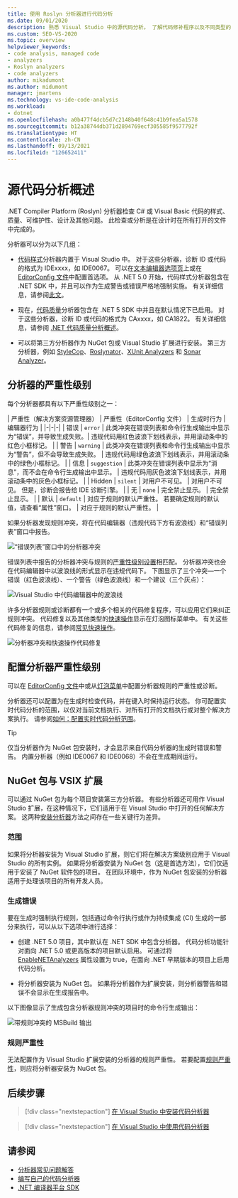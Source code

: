 ```yaml
---
title: 使用 Roslyn 分析器进行代码分析
ms.date: 09/01/2020
description: 熟悉 Visual Studio 中的源代码分析。 了解代码修补程序以及不同类型的分析器和严重性级别。
ms.custom: SEO-VS-2020
ms.topic: overview
helpviewer_keywords:
- code analysis, managed code
- analyzers
- Roslyn analyzers
- code analyzers
author: mikadumont
ms.author: midumont
manager: jmartens
ms.technology: vs-ide-code-analysis
ms.workload:
- dotnet
ms.openlocfilehash: a0b477f4dcb5d7c2148b40f648c41b9fea5a1578
ms.sourcegitcommit: b12a38744db371d2894769ecf305585f9577792f
ms.translationtype: HT
ms.contentlocale: zh-CN
ms.lasthandoff: 09/13/2021
ms.locfileid: "126652411"
---
```

# <a name="overview-of-source-code-analysis"></a>源代码分析概述

.NET Compiler Platform (Roslyn) 分析器检查 C# 或 Visual Basic 代码的样式、质量、可维护性、设计及其他问题。 此检查或分析是在设计时在所有打开的文件中完成的。

分析器可以分为以下几组：

- [代码样式](/dotnet/fundamentals/code-analysis/code-style-rule-options?preserve-view=true&view=vs-2019#convention-categories)分析器内置于 Visual Studio 中。 对于这些分析器，诊断 ID 或代码的格式为 IDExxxx，如 IDE0067。 可以在[文本编辑器选项页](../ide/code-styles-and-code-cleanup.md)上或在 [EditorConfig 文件](/dotnet/fundamentals/code-analysis/code-style-rule-options)中配置首选项。 从 .NET 5.0 开始，代码样式分析器包含在 .NET SDK 中，并且可以作为生成警告或错误严格地强制实施。 有关详细信息，请参阅[此文](/dotnet/fundamentals/productivity/code-analysis#code-style-analysis)。

- 现在，[代码质量](/dotnet/fundamentals/code-analysis/quality-rules/index)分析器包含在 .NET 5 SDK 中并且在默认情况下已启用。 对于这些分析器，诊断 ID 或代码的格式为 CAxxxx，如 CA1822。 有关详细信息，请参阅 [.NET 代码质量分析概述](/dotnet/fundamentals/productivity/code-analysis#code-quality-analysis)。

- 可以将第三方分析器作为 NuGet 包或 Visual Studio 扩展进行安装。 第三方分析器，例如 [StyleCop](https://www.nuget.org/packages/StyleCop.Analyzers/)、[Roslynator](https://www.nuget.org/packages/Roslynator.Analyzers/)、[XUnit Analyzers](https://www.nuget.org/packages/xunit.analyzers/) 和 [Sonar Analyzer](https://www.nuget.org/packages/SonarAnalyzer.CSharp/)。

## <a name="severity-levels-of-analyzers"></a>分析器的严重性级别

每个分析器都具有以下严重性级别之一：

| 严重性（解决方案资源管理器） | 严重性（EditorConfig 文件） | 生成时行为 | 编辑器行为 |
|-|-|-|
| 错误 | `error` | 此类冲突在错误列表和命令行生成输出中显示为“错误”，并导致生成失败。| 违规代码用红色波浪下划线表示，并用滚动条中的红色小框标记。 |
| 警告 | `warning` | 此类冲突在错误列表和命令行生成输出中显示为“警告”，但不会导致生成失败。 | 违规代码用绿色波浪下划线表示，并用滚动条中的绿色小框标记。 |
| 信息 | `suggestion` | 此类冲突在错误列表中显示为“消息”，而不会在命令行生成输出中显示。 | 违规代码用灰色波浪下划线表示，并用滚动条中的灰色小框标记。 |
| Hidden | `silent` | 对用户不可见。 | 对用户不可见。 但是，诊断会报告给 IDE 诊断引擎。 |
| 无 | `none` | 完全禁止显示。 | 完全禁止显示。 |
| 默认 | `default` | 对应于规则的默认严重性。 若要确定规则的默认值，请查看“属性”窗口。 | 对应于规则的默认严重性。 |

如果分析器发现规则冲突，将在代码编辑器（违规代码下方有波浪线）和“错误列表”窗口中报告。

![“错误列表”窗口中的分析器冲突](../code-quality/media/code-analysis-error-list.png)

错误列表中报告的分析器冲突与规则的[严重性级别设置](../code-quality/use-roslyn-analyzers.md#configure-severity-levels)相匹配。 分析器冲突也会在代码编辑器中以波浪线的形式显示在违规代码下。 下图显示了三个冲突&mdash;一个错误（红色波浪线）、一个警告（绿色波浪线）和一个建议（三个灰点）：

![Visual Studio 中代码编辑器中的波浪线](media/diagnostics-severity-colors.png)

许多分析器规则或诊断都有一个或多个相关的代码修复程序，可以应用它们来纠正规则冲突。 代码修复以及其他类型的[快速操作](../ide/quick-actions.md)显示在灯泡图标菜单中。 有关这些代码修复的信息，请参阅[常见快速操作](../ide/quick-actions.md)。

![分析器冲突和快速操作代码修复](../code-quality/media/built-in-analyzer-code-fix.png)

## <a name="configure-analyzer-severity-levels"></a>配置分析器严重性级别

可以在 [EditorConfig 文件](../code-quality/use-roslyn-analyzers.md#set-rule-severity-in-an-editorconfig-file)中或从[灯泡菜单](../code-quality/use-roslyn-analyzers.md#set-rule-severity-from-the-light-bulb-menu)中配置分析器规则的严重性或诊断。

分析器还可以配置为在生成时检查代码，并在键入时保持运行状态。 你可配置实时代码分析的范围，以仅对当前文档执行、对所有打开的文档执行或对整个解决方案执行。 请参阅[如何：配置实时代码分析范围](./configure-live-code-analysis-scope-managed-code.md)。

> [!TIP]
> 仅当分析器作为 NuGet 包安装时，才会显示来自代码分析器的生成时错误和警告。 内置分析器（例如 IDE0067 和 IDE0068）不会在生成期间运行。

## <a name="nuget-package-versus-vsix-extension"></a>NuGet 包与 VSIX 扩展

可以通过 NuGet 包为每个项目安装第三方分析器。 有些分析器还可用作 Visual Studio 扩展，在这种情况下，它们适用于在 Visual Studio 中打开的任何解决方案。 这两种[安装分析器](../code-quality/install-roslyn-analyzers.md)方法之间存在一些关键行为差异。

### <a name="scope"></a>范围

如果将分析器安装为 Visual Studio 扩展，则它们将在解决方案级别应用于 Visual Studio 的所有实例。 如果将分析器安装为 NuGet 包（这是首选方法），它们仅适用于安装了 NuGet 软件包的项目。 在团队环境中，作为 NuGet 包安装的分析器适用于处理该项目的所有开发人员。

### <a name="build-errors"></a>生成错误

要在生成时强制执行规则，包括通过命令行执行或作为持续集成 (CI) 生成的一部分来执行，可以从以下选项中进行选择：

- 创建 .NET 5.0 项目，其中默认在 .NET SDK 中包含分析器。 代码分析功能针对面向 .NET 5.0 或更高版本的项目默认启用。 可通过将 [EnableNETAnalyzers](/dotnet/core/project-sdk/msbuild-props#enablenetanalyzers) 属性设置为 true，在面向 .NET 早期版本的项目上启用代码分析。

- 将分析器安装为 NuGet 包。 如果将分析器作为扩展安装，则分析器警告和错误不会显示在生成报告中。

以下图像显示了生成包含分析器规则冲突的项目时的命令行生成输出：

![带规则冲突的 MSBuild 输出](media/command-line-build-analyzers.png)

### <a name="rule-severity"></a>规则严重性

无法配置作为 Visual Studio 扩展安装的分析器的规则严重性。 若要配置[规则严重性](../code-quality/use-roslyn-analyzers.md#configure-severity-levels)，则应将分析器安装为 NuGet 包。

## <a name="next-steps"></a>后续步骤

> [!div class="nextstepaction"]
> [在 Visual Studio 中安装代码分析器](../code-quality/install-roslyn-analyzers.md)

> [!div class="nextstepaction"]
> [在 Visual Studio 中使用代码分析器](../code-quality/use-roslyn-analyzers.md)

## <a name="see-also"></a>请参阅

- [分析器常见问题解答](analyzers-faq.yml)
- [编写自己的代码分析器](../extensibility/getting-started-with-roslyn-analyzers.md)
- [.NET 编译器平台 SDK](/dotnet/csharp/roslyn-sdk/)